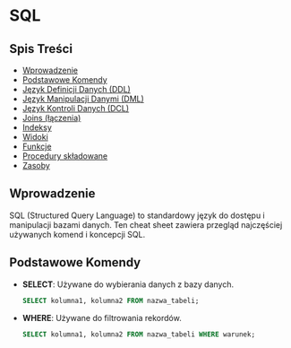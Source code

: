 # SQL

## Spis Treści
- [Wprowadzenie](#wprowadzenie)
- [Podstawowe Komendy](#podstawowe-komendy)
- [Język Definicji Danych (DDL)](#język-definicji-danych-ddl)
- [Język Manipulacji Danymi (DML)](#język-manipulacji-danymi-dml)
- [Język Kontroli Danych (DCL)](#język-kontroli-danych-dcl)
- [Joins (łączenia)](#joins-łączenia)
- [Indeksy](#indeksy)
- [Widoki](#widoki)
- [Funkcje](#funkcje)
- [Procedury składowane](#procedury-składowane)
- [Zasoby](#zasoby)

## Wprowadzenie
SQL (Structured Query Language) to standardowy język do dostępu i manipulacji bazami danych. Ten cheat sheet zawiera przegląd najczęściej używanych komend i koncepcji SQL.

## Podstawowe Komendy
- **SELECT**: Używane do wybierania danych z bazy danych.
  ```sql
  SELECT kolumna1, kolumna2 FROM nazwa_tabeli;
- **WHERE**: Używane do filtrowania rekordów.
  ```sql
  SELECT kolumna1, kolumna2 FROM nazwa_tabeli WHERE warunek;
